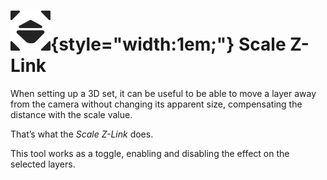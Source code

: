 # ![](../../../img/duik/icons/scale_z_link.svg){style="width:1em;"} Scale Z-Link

When setting up a 3D set, it can be useful to be able to move a layer away from the camera without changing its apparent size, compensating the distance with the scale value.

That’s what the *Scale Z-Link* does.

This tool works as a toggle, enabling and disabling the effect on the selected layers.

